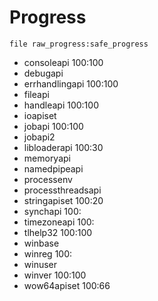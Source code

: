 # Progress

`file raw_progress:safe_progress`

- consoleapi 100:100
- debugapi
- errhandlingapi 100:100
- fileapi
- handleapi 100:100
- ioapiset
- jobapi 100:100
- jobapi2
- libloaderapi 100:30
- memoryapi
- namedpipeapi
- processenv
- processthreadsapi
- stringapiset 100:20
- synchapi 100:
- timezoneapi 100:
- tlhelp32 100:100
- winbase
- winreg 100:
- winuser
- winver 100:100
- wow64apiset 100:66
